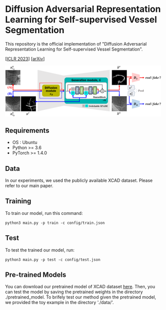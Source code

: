# Diffusion Adversarial Representation Learning for Self-supervised Vessel Segmentation

This repository is the official implementation of "Diffusion Adversarial Representation Learning for Self-supervised Vessel Segmentation".

[[ICLR 2023](https://openreview.net/forum?id=H0gdPxSwkPb)]
[[arXiv](https://arxiv.org/abs/2209.14566)]

![Image of The Proposed method](figs/method.png)

## Requirements
  * OS : Ubuntu
  * Python >= 3.6
  * PyTorch >= 1.4.0

## Data
In our experiments, we used the publicly available XCAD dataset. Please refer to our main paper.

## Training

To train our model, run this command:

```train
python3 main.py -p train -c config/train.json
```

## Test

To test the trained our model, run:

```eval
python3 main.py -p test -c config/test.json
```

## Pre-trained Models

You can download our pretrained model of XCAD dataset [here](https://drive.google.com/file/d/1Kuh-YEhRaR4LEsltnXflnJgxSoTx06j5/view?usp=sharing).
Then, you can test the model by saving the pretrained weights in the directory ./pretrained_model.
To brifely test our method given the pretrained model, we provided the toy example in the directory './data/'.

